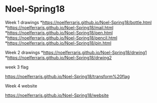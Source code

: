 # Noel-Spring18

Week 1 drawings
*https://noelferraris.github.io/Noel-Spring18/bottle.html
*https://noelferraris.github.io/Noel-Spring18/mail.html
*https://noelferraris.github.io/Noel-Spring18/pen.html
*https://noelferraris.github.io/Noel-Spring18/pencil.html
*https://noelferraris.github.io/Noel-Spring18/pin.html

Week 2 drawings
*https://noelferraris.github.io/Noel-Spring18/drwing1
*https://noelferraris.github.io/Noel-Spring18/drwing2

week 3 flag

https://noelferraris.github.io/Noel-Spring18/transform%20flag

Week 4 website

https://noelferraris.github.io/Noel-Spring18/website
